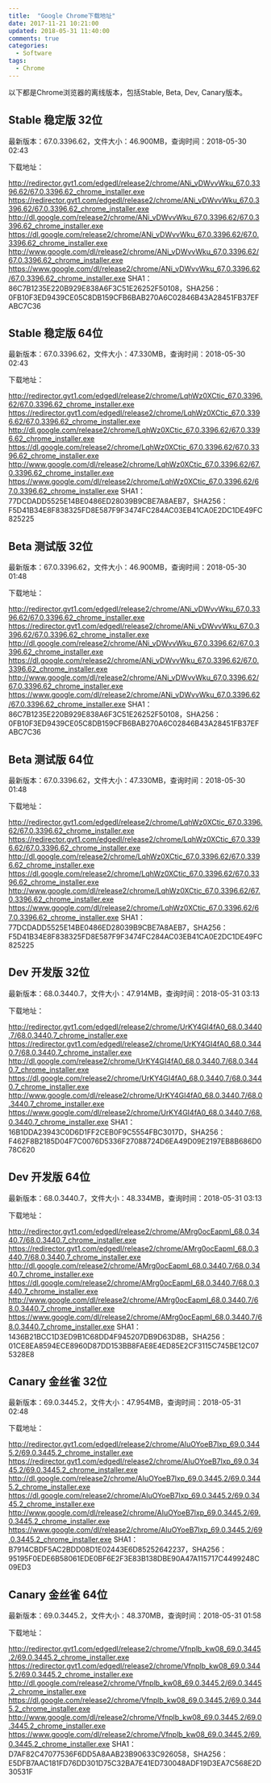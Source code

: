 ```yaml
---
title:  "Google Chrome下载地址"
date: 2017-11-21 10:21:00
updated: 2018-05-31 11:40:00
comments: true
categories: 
  - Software
tags:
  - Chrome
---
```


以下都是Chrome浏览器的离线版本，包括Stable, Beta, Dev, Canary版本。

<!-- more -->

## Stable 稳定版 32位
最新版本：67.0.3396.62，文件大小：46.900MB，查询时间：2018-05-30 02:43

下载地址：

http://redirector.gvt1.com/edgedl/release2/chrome/ANi_vDWvvWku_67.0.3396.62/67.0.3396.62_chrome_installer.exe
https://redirector.gvt1.com/edgedl/release2/chrome/ANi_vDWvvWku_67.0.3396.62/67.0.3396.62_chrome_installer.exe
http://dl.google.com/release2/chrome/ANi_vDWvvWku_67.0.3396.62/67.0.3396.62_chrome_installer.exe
https://dl.google.com/release2/chrome/ANi_vDWvvWku_67.0.3396.62/67.0.3396.62_chrome_installer.exe
http://www.google.com/dl/release2/chrome/ANi_vDWvvWku_67.0.3396.62/67.0.3396.62_chrome_installer.exe
https://www.google.com/dl/release2/chrome/ANi_vDWvvWku_67.0.3396.62/67.0.3396.62_chrome_installer.exe
SHA1：86C7B1235E220B929E838A6F3C51E26252F50108，SHA256：0FB10F3ED9439CE05C8DB159CFB6BAB270A6C02846B43A28451FB37EFABC7C36

## Stable 稳定版 64位
最新版本：67.0.3396.62，文件大小：47.330MB，查询时间：2018-05-30 02:43

下载地址：

http://redirector.gvt1.com/edgedl/release2/chrome/LqhWz0XCtic_67.0.3396.62/67.0.3396.62_chrome_installer.exe
https://redirector.gvt1.com/edgedl/release2/chrome/LqhWz0XCtic_67.0.3396.62/67.0.3396.62_chrome_installer.exe
http://dl.google.com/release2/chrome/LqhWz0XCtic_67.0.3396.62/67.0.3396.62_chrome_installer.exe
https://dl.google.com/release2/chrome/LqhWz0XCtic_67.0.3396.62/67.0.3396.62_chrome_installer.exe
http://www.google.com/dl/release2/chrome/LqhWz0XCtic_67.0.3396.62/67.0.3396.62_chrome_installer.exe
https://www.google.com/dl/release2/chrome/LqhWz0XCtic_67.0.3396.62/67.0.3396.62_chrome_installer.exe
SHA1：77DCDADD5525E14BE0486ED28039B9CBE7A8AEB7，SHA256：F5D41B34E8F838325FD8E587F9F3474FC284AC03EB41CA0E2DC1DE49FC825225

## Beta 测试版 32位
最新版本：67.0.3396.62，文件大小：46.900MB，查询时间：2018-05-30 01:48

下载地址：

http://redirector.gvt1.com/edgedl/release2/chrome/ANi_vDWvvWku_67.0.3396.62/67.0.3396.62_chrome_installer.exe
https://redirector.gvt1.com/edgedl/release2/chrome/ANi_vDWvvWku_67.0.3396.62/67.0.3396.62_chrome_installer.exe
http://dl.google.com/release2/chrome/ANi_vDWvvWku_67.0.3396.62/67.0.3396.62_chrome_installer.exe
https://dl.google.com/release2/chrome/ANi_vDWvvWku_67.0.3396.62/67.0.3396.62_chrome_installer.exe
http://www.google.com/dl/release2/chrome/ANi_vDWvvWku_67.0.3396.62/67.0.3396.62_chrome_installer.exe
https://www.google.com/dl/release2/chrome/ANi_vDWvvWku_67.0.3396.62/67.0.3396.62_chrome_installer.exe
SHA1：86C7B1235E220B929E838A6F3C51E26252F50108，SHA256：0FB10F3ED9439CE05C8DB159CFB6BAB270A6C02846B43A28451FB37EFABC7C36

## Beta 测试版 64位
最新版本：67.0.3396.62，文件大小：47.330MB，查询时间：2018-05-30 01:48

下载地址：

http://redirector.gvt1.com/edgedl/release2/chrome/LqhWz0XCtic_67.0.3396.62/67.0.3396.62_chrome_installer.exe
https://redirector.gvt1.com/edgedl/release2/chrome/LqhWz0XCtic_67.0.3396.62/67.0.3396.62_chrome_installer.exe
http://dl.google.com/release2/chrome/LqhWz0XCtic_67.0.3396.62/67.0.3396.62_chrome_installer.exe
https://dl.google.com/release2/chrome/LqhWz0XCtic_67.0.3396.62/67.0.3396.62_chrome_installer.exe
http://www.google.com/dl/release2/chrome/LqhWz0XCtic_67.0.3396.62/67.0.3396.62_chrome_installer.exe
https://www.google.com/dl/release2/chrome/LqhWz0XCtic_67.0.3396.62/67.0.3396.62_chrome_installer.exe
SHA1：77DCDADD5525E14BE0486ED28039B9CBE7A8AEB7，SHA256：F5D41B34E8F838325FD8E587F9F3474FC284AC03EB41CA0E2DC1DE49FC825225

## Dev 开发版 32位
最新版本：68.0.3440.7，文件大小：47.914MB，查询时间：2018-05-31 03:13

下载地址：

http://redirector.gvt1.com/edgedl/release2/chrome/UrKY4GI4fA0_68.0.3440.7/68.0.3440.7_chrome_installer.exe
https://redirector.gvt1.com/edgedl/release2/chrome/UrKY4GI4fA0_68.0.3440.7/68.0.3440.7_chrome_installer.exe
http://dl.google.com/release2/chrome/UrKY4GI4fA0_68.0.3440.7/68.0.3440.7_chrome_installer.exe
https://dl.google.com/release2/chrome/UrKY4GI4fA0_68.0.3440.7/68.0.3440.7_chrome_installer.exe
http://www.google.com/dl/release2/chrome/UrKY4GI4fA0_68.0.3440.7/68.0.3440.7_chrome_installer.exe
https://www.google.com/dl/release2/chrome/UrKY4GI4fA0_68.0.3440.7/68.0.3440.7_chrome_installer.exe
SHA1：16B1DDA23943C0D6D1FF2CEB0F9C5554FBC3017D，SHA256：F462F8B2185D04F7C0076D5336F27088724D6EA49D09E2197EB8B686D078C620

## Dev 开发版 64位
最新版本：68.0.3440.7，文件大小：48.334MB，查询时间：2018-05-31 03:13

下载地址：

http://redirector.gvt1.com/edgedl/release2/chrome/AMrg0ocEapmI_68.0.3440.7/68.0.3440.7_chrome_installer.exe
https://redirector.gvt1.com/edgedl/release2/chrome/AMrg0ocEapmI_68.0.3440.7/68.0.3440.7_chrome_installer.exe
http://dl.google.com/release2/chrome/AMrg0ocEapmI_68.0.3440.7/68.0.3440.7_chrome_installer.exe
https://dl.google.com/release2/chrome/AMrg0ocEapmI_68.0.3440.7/68.0.3440.7_chrome_installer.exe
http://www.google.com/dl/release2/chrome/AMrg0ocEapmI_68.0.3440.7/68.0.3440.7_chrome_installer.exe
https://www.google.com/dl/release2/chrome/AMrg0ocEapmI_68.0.3440.7/68.0.3440.7_chrome_installer.exe
SHA1：1436B21BCC1D3ED9B1C68DD4F945207DB9D63D8B，SHA256：01CE8EA8594ECE8960D87DD153BB8FAE8E4ED85E2CF3115C745BE12C075328E8

## Canary 金丝雀 32位
最新版本：69.0.3445.2，文件大小：47.954MB，查询时间：2018-05-31 02:48

下载地址：

http://redirector.gvt1.com/edgedl/release2/chrome/AIuOYoeB7lxp_69.0.3445.2/69.0.3445.2_chrome_installer.exe
https://redirector.gvt1.com/edgedl/release2/chrome/AIuOYoeB7lxp_69.0.3445.2/69.0.3445.2_chrome_installer.exe
http://dl.google.com/release2/chrome/AIuOYoeB7lxp_69.0.3445.2/69.0.3445.2_chrome_installer.exe
https://dl.google.com/release2/chrome/AIuOYoeB7lxp_69.0.3445.2/69.0.3445.2_chrome_installer.exe
http://www.google.com/dl/release2/chrome/AIuOYoeB7lxp_69.0.3445.2/69.0.3445.2_chrome_installer.exe
https://www.google.com/dl/release2/chrome/AIuOYoeB7lxp_69.0.3445.2/69.0.3445.2_chrome_installer.exe
SHA1：B7914CBDF5AC2BDD08D1E02443E6D85252642237，SHA256：95195F0EDE6B58061EDE0BF6E2F3E83B138DBE90A47A115717C4499248C09ED3

## Canary 金丝雀 64位
最新版本：69.0.3445.2，文件大小：48.370MB，查询时间：2018-05-31 01:58

下载地址：

http://redirector.gvt1.com/edgedl/release2/chrome/Vfnplb_kw08_69.0.3445.2/69.0.3445.2_chrome_installer.exe
https://redirector.gvt1.com/edgedl/release2/chrome/Vfnplb_kw08_69.0.3445.2/69.0.3445.2_chrome_installer.exe
http://dl.google.com/release2/chrome/Vfnplb_kw08_69.0.3445.2/69.0.3445.2_chrome_installer.exe
https://dl.google.com/release2/chrome/Vfnplb_kw08_69.0.3445.2/69.0.3445.2_chrome_installer.exe
http://www.google.com/dl/release2/chrome/Vfnplb_kw08_69.0.3445.2/69.0.3445.2_chrome_installer.exe
https://www.google.com/dl/release2/chrome/Vfnplb_kw08_69.0.3445.2/69.0.3445.2_chrome_installer.exe
SHA1：D7AF82C47077536F6DD5A8AAB23B90633C926058，SHA256：E5DFB7AAC181FD76DD301D75C32BA7E41ED730048ADF19D3EA7C568E2D30531F
